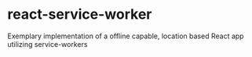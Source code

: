 # react-service-worker
Exemplary implementation of a offline capable, location based React app utilizing service-workers
